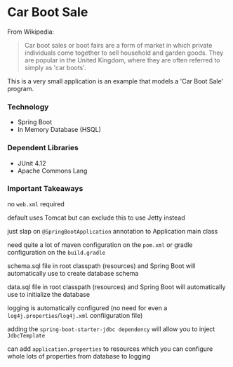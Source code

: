 # Car Boot Sale

From Wikipedia:

> Car boot sales or boot fairs are a form of market in which private individuals come together to sell household and garden goods. They are popular in the United Kingdom, where they are often referred to simply as 'car boots'.

This is a very small application is an example that models a 'Car Boot Sale' program.

### Technology

- Spring Boot
- In Memory Database (HSQL)

### Dependent Libraries

- JUnit 4.12
- Apache Commons Lang

### Important Takeaways

no `web.xml` required

default uses Tomcat but can exclude this to use Jetty instead

just slap on `@SpringBootApplication` annotation to Application main class

need quite a lot of maven configuration on the `pom.xml` or gradle configuration on the `build.gradle`

schema.sql file in root classpath (resources) and Spring Boot will automatically use to create database schema

data.sql file in root classpath (resources) and Spring Boot will automatically use to initialize the database

logging is automatically configured (no need for even a `log4j.properties`/`log4j.xml` confiiguration file)

adding the `spring-boot-starter-jdbc dependency` will allow you to inject `JdbcTemplate`

can add `application.properties` to resources which you can configure whole lots of properties from database to logging

